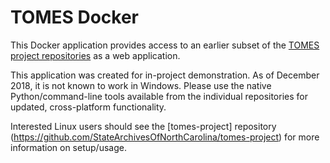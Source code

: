 # TOMES Docker

This Docker application provides access to an earlier subset of the [TOMES project repositories](https://github.com/StateArchivesOfNorthCarolina?utf8=✓&q=tomes&type=public&language=) as a web application.

This application was created for in-project demonstration. As of December 2018, it is not known to work in Windows. Please use the native Python/command-line tools available from the individual repositories for updated, cross-platform functionality.

Interested Linux users should see the [tomes-project] repository (https://github.com/StateArchivesOfNorthCarolina/tomes-project) for more information on setup/usage.
